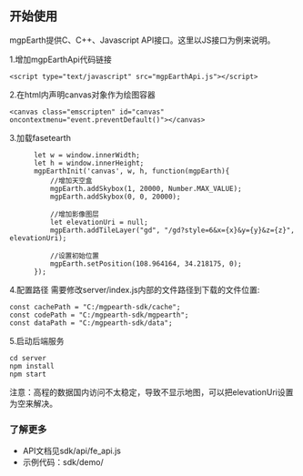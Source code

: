 

## 开始使用

mgpEarth提供C、C++、Javascript API接口。这里以JS接口为例来说明。

1.增加mgpEarthApi代码链接
```
<script type="text/javascript" src="mgpEarthApi.js"></script>
```

2.在html内声明canvas对象作为绘图容器
```
<canvas class="emscripten" id="canvas" oncontextmenu="event.preventDefault()"></canvas>
```

3.加载fasetearth
```
      let w = window.innerWidth;
      let h = window.innerHeight;
      mgpEarthInit('canvas', w, h, function(mgpEarth){
          //增加天空盒
          mgpEarth.addSkybox(1, 20000, Number.MAX_VALUE);
          mgpEarth.addSkybox(0, 0, 20000);

          //增加影像图层
          let elevationUri = null;
          mgpEarth.addTileLayer("gd", "/gd?style=6&x={x}&y={y}&z={z}", elevationUri);

          //设置初始位置
          mgpEarth.setPosition(108.964164, 34.218175, 0);
      });
```

4.配置路径
需要修改server/index.js内部的文件路径到下载的文件位置:
```
const cachePath = "C:/mgpearth-sdk/cache";
const codePath = "C:/mgpearth-sdk/mgpearth";
const dataPath = "C:/mgpearth-sdk/data";
```

5.启动后端服务
```
cd server
npm install
npm start
```

注意：高程的数据国内访问不太稳定，导致不显示地图，可以把elevationUri设置为空来解决。


### 了解更多
- API文档见sdk/api/fe_api.js
- 示例代码：sdk/demo/
